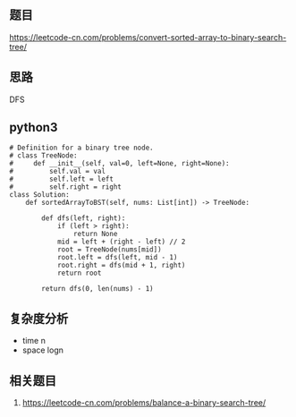 ## 题目
https://leetcode-cn.com/problems/convert-sorted-array-to-binary-search-tree/

## 思路
DFS

## python3
```python3
# Definition for a binary tree node.
# class TreeNode:
#     def __init__(self, val=0, left=None, right=None):
#         self.val = val
#         self.left = left
#         self.right = right
class Solution:
    def sortedArrayToBST(self, nums: List[int]) -> TreeNode:

        def dfs(left, right):
            if (left > right):
                return None
            mid = left + (right - left) // 2
            root = TreeNode(nums[mid])
            root.left = dfs(left, mid - 1)
            root.right = dfs(mid + 1, right)
            return root

        return dfs(0, len(nums) - 1)
```

## 复杂度分析
* time n
* space logn

## 相关题目
1. https://leetcode-cn.com/problems/balance-a-binary-search-tree/
